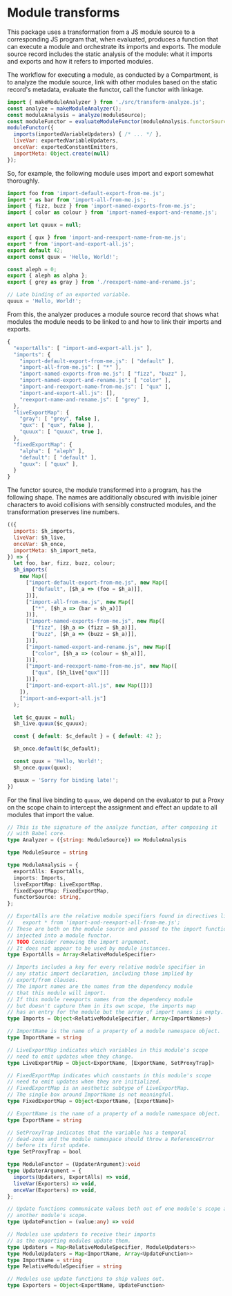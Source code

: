 # Module transforms

This package uses a transformation from a JS module source to a corresponding
JS program that, when evaluated, produces a function that can execute a module
and orchestrate its imports and exports.
The module source record includes the static analysis of the module: what it
imports and exports and how it refers to imported modules.

The workflow for executing a module, as conducted by a Compartment,
is to analyze the module source, link with other modules based on the static
record's metadata, evaluate the functor, call the functor with linkage.

```js
import { makeModuleAnalyzer } from './src/transform-analyze.js';
const analyze = makeModuleAnalyzer();
const moduleAnalysis = analyze(moduleSource);
const moduleFunctor = evaluateModuleFunctor(moduleAnalysis.functorSource, /* ... */);
moduleFunctor({
  imports(importedVariableUpdaters) { /* ... */ },
  liveVar: exportedVariableUpdaters,
  onceVar: exportedConstantEmitters,
  importMeta: Object.create(null)
});
```

So, for example, the following module uses import and export somewhat
thoroughly.

```js
import foo from 'import-default-export-from-me.js';
import * as bar from 'import-all-from-me.js';
import { fizz, buzz } from 'import-named-exports-from-me.js';
import { color as colour } from 'import-named-export-and-rename.js';

export let quuux = null;

export { qux } from 'import-and-reexport-name-from-me.js';
export * from 'import-and-export-all.js';
export default 42;
export const quux = 'Hello, World!';

const aleph = 0;
export { aleph as alpha };
export { grey as gray } from './reexport-name-and-rename.js';

// Late binding of an exported variable.
quuux = 'Hello, World!';
```

From this, the analyzer produces a module source record that shows what modules
the module needs to be linked to and how to link their imports and exports.

```js
{
  "exportAlls": [ "import-and-export-all.js" ],
  "imports": {
    "import-default-export-from-me.js": [ "default" ],
    "import-all-from-me.js": [ "*" ],
    "import-named-exports-from-me.js": [ "fizz", "buzz" ],
    "import-named-export-and-rename.js": [ "color" ],
    "import-and-reexport-name-from-me.js": [ "qux" ],
    "import-and-export-all.js": [],
    "reexport-name-and-rename.js": [ "grey" ],
  },
  "liveExportMap": {
    "gray": [ "grey", false ],
    "qux": [ "qux", false ],
    "quuux": [ "quuux", true ],
  },
  "fixedExportMap": {
    "alpha": [ "aleph" ],
    "default": [ "default" ],
    "quux": [ "quux" ],
  }
}
```

The functor source, the module transformed into a program, has the following
shape.
The names are additionally obscured with invisible joiner characters to avoid
collisions with sensibly constructed modules, and the transformation preserves
line numbers.

```js
(({
  imports: $h_imports,
  liveVar: $h_live,
  onceVar: $h_once,
  importMeta: $h_import_meta,
}) => {
  let foo, bar, fizz, buzz, colour;
  $h_imports(
    new Map([
      ["import-default-export-from-me.js", new Map([
        ["default", [$h_a => (foo = $h_a)]],
      ])],
      ["import-all-from-me.js", new Map([
        ["*", [$h_a => (bar = $h_a)]]
      ])],
      ["import-named-exports-from-me.js", new Map([
        ["fizz", [$h_a => (fizz = $h_a)]],
        ["buzz", [$h_a => (buzz = $h_a)]],
      ])],
      ["import-named-export-and-rename.js", new Map([
        ["color", [$h_a => (colour = $h_a)]],
      ])],
      ["import-and-reexport-name-from-me.js", new Map([
        ["qux", [$h_live["qux"]]]
      ])],
      ["import-and-export-all.js", new Map([])]
    ]),
    ["import-and-export-all.js"]
  );

  let $c_quuux = null;
  $h_live.quuux($c_quuux);

  const { default: $c_default } = { default: 42 };

  $h_once.default($c_default);

  const quux = 'Hello, World!';
  $h_once.quux(quux);

  quuux = 'Sorry for binding late!';
})
```

For the final live binding to `quuux`, we depend on the evaluator to put a
Proxy on the scope chain to intercept the assignment and effect an update
to all modules that import the value.

```ts
// This is the signature of the analyze function, after composing it
// with Babel core.
type Analyzer = ({string: ModuleSource}) => ModuleAnalysis

type ModuleSource = string

type ModuleAnalysis = {
  exportAlls: ExportAlls,
  imports: Imports,
  liveExportMap: LiveExportMap,
  fixedExportMap: FixedExportMap,
  functorSource: string,
};

// ExportAlls are the relative module specifiers found in directives like:
//   export * from 'import-and-reexport-all-from-me.js';
// These are both on the module source and passed to the import function
// injected into a module functor.
// TODO Consider removing the import argument.
// It does not appear to be used by module instances.
type ExportAlls = Array<RelativeModuleSpecifier>

// Imports includes a key for every relative module specifier in
// any static import declaration, including those implied by
// export/from clauses.
// The import names are the names from the dependency module
// that this module will import.
// If this module reexports names from the dependency module
// but doesn't capture them in its own scope, the imports map
// has an entry for the module but the array of import names is empty.
type Imports = Object<RelativeModuleSpecifier, Array<ImportNames>)

// ImportName is the name of a property of a module namespace object.
type ImportName = string

// LiveExportMap indicates which variables in this module's scope
// need to emit updates when they change.
type LiveExportMap = Object<ExportName, [ExportName, SetProxyTrap]>

// FixedExportMap indicates which constants in this module's scope
// need to emit updates when they are initialized.
// FixedExportMap is an aesthetic subtype of LiveExportMap.
// The single box around ImportName is not meaningful.
type FixedExportMap = Object<ExportName, [ExportName]>

// ExportName is the name of a property of a module namespace object.
type ExportName = string

// SetProxyTrap indicates that the variable has a temporal
// dead-zone and the module namespace should throw a ReferenceError
// before its first update.
type SetProxyTrap = bool

type ModuleFunctor = (UpdaterArgument):void
type UpdaterArgument = {
  imports(Updaters, ExportAlls) => void,
  liveVar(Exporters) => void,
  onceVar(Exporters) => void,
};

// Update functions communicate values both out of one module's scope and into
// another module's scope.
type UpdateFunction = (value:any) => void

// Modules use updaters to receive their imports
// as the exporting modules update them.
type Updaters = Map<RelativeModuleSpecifier, ModuleUpdaters>>
type ModuleUpdaters = Map<ImportName, Array<UpdateFunction>>
type ImportName = string
type RelativeModuleSpecifier = string

// Modules use update functions to ship values out.
type Exporters = Object<ExportName, UpdateFunction>
```
